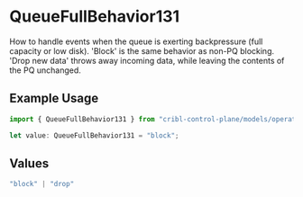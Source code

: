 # QueueFullBehavior131

How to handle events when the queue is exerting backpressure (full capacity or low disk). 'Block' is the same behavior as non-PQ blocking. 'Drop new data' throws away incoming data, while leaving the contents of the PQ unchanged.

## Example Usage

```typescript
import { QueueFullBehavior131 } from "cribl-control-plane/models/operations";

let value: QueueFullBehavior131 = "block";
```

## Values

```typescript
"block" | "drop"
```